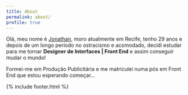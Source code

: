 ```yaml
---
title: About
permalink: about/
profile: true
---
```


Olá, meu nome é [Jonathan][Jonathan], moro atualmente em Recife, tenho 29 anos e depois de um longo período no ostracismo e acomodado, decidi estudar para me tornar <strong>Designer de Interfaces | Front End</strong> e assim conseguir mudar o mundo!

Formei-me em Produção Publicitária e me matriculei numa pós em Front End que estou esperando começar...

[Jonathan]: https://twitter.com/jonathan_slima

{% include footer.html %}